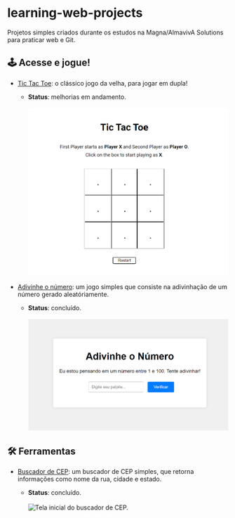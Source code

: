 # learning-web-projects
Projetos simples criados durante os estudos na Magna/AlmavivA Solutions para praticar web e Git.

## 🕹️ Acesse e jogue!
- [Tic Tac Toe](https://ssb-11.github.io/learning-web-projects/tictactoe/): o clássico jogo da velha, para jogar em dupla!
  - **Status**: melhorias em andamento. <br><br><img src="imgs/tictactoe.png" alt="Tela inicial do jogo da velha (Tic Tac Toe)" width="500"/>

- [Adivinhe o número](https://ssb-11.github.io/learning-web-projects/jogo-adivinhacao/): um jogo simples que consiste na adivinhação de um número gerado aleatóriamente.
  - **Status**: concluído. <br><br><img src="imgs/adivinhacao.png" alt="Tela inicial do jogo de adivinhação do número." width="500"/>

## 🛠️ Ferramentas
- [Buscador de CEP](https://ssb-11.github.io/learning-web-projects/buscador-cep/): um buscador de CEP simples, que retorna informações como nome da rua, cidade e estado.
  
  - **Status**: concluído. <br><br><img src="https://github.com/user-attachments/assets/88b79333-de5f-4ea2-8a10-1bf130880637" alt="Tela inicial do buscador de CEP." width="500"/>


